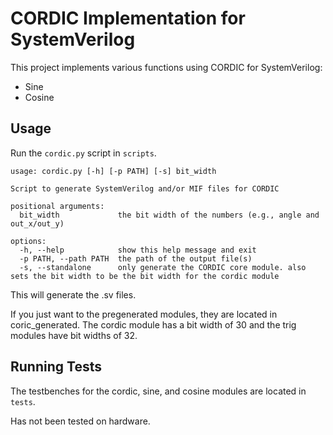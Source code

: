 # CORDIC Implementation for SystemVerilog
This project implements various functions using CORDIC for SystemVerilog:
 * Sine
 * Cosine

## Usage
Run the `cordic.py` script in `scripts`.
```
usage: cordic.py [-h] [-p PATH] [-s] bit_width

Script to generate SystemVerilog and/or MIF files for CORDIC

positional arguments:
  bit_width             the bit width of the numbers (e.g., angle and out_x/out_y)

options:
  -h, --help            show this help message and exit
  -p PATH, --path PATH  the path of the output file(s)
  -s, --standalone      only generate the CORDIC core module. also sets the bit width to be the bit width for the cordic module
```

This will generate the .sv files.

If you just want to the pregenerated modules, they are located in coric_generated.  The cordic module has a bit width of 30 and the trig modules have bit widths of 32.

## Running Tests
The testbenches for the cordic, sine, and cosine modules are located in `tests`.

Has not been tested on hardware.
